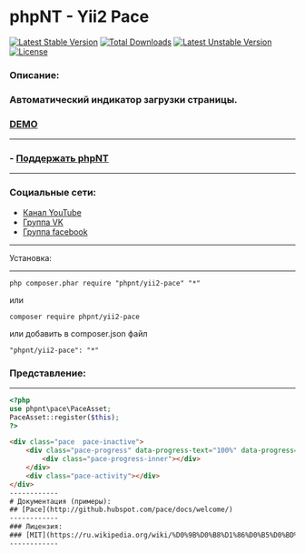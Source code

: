 phpNT - Yii2 Pace
================================
[![Latest Stable Version](https://poser.pugx.org/phpnt/yii2-pace/v/stable)](https://packagist.org/packages/phpnt/yii2-pace) [![Total Downloads](https://poser.pugx.org/phpnt/yii2-pace/downloads)](https://packagist.org/packages/phpnt/yii2-pace) [![Latest Unstable Version](https://poser.pugx.org/phpnt/yii2-pace/v/unstable)](https://packagist.org/packages/phpnt/yii2-pace) [![License](https://poser.pugx.org/phpnt/yii2-pace/license)](https://packagist.org/packages/phpnt/yii2-pace)
### Описание:
### Автоматический индикатор загрузки страницы.
### [DEMO](http://phpnt.com/widget/pace)

------------
### - [Поддержать phpNT](http://phpnt.com/donate/index)
------------

### Социальные сети:
 - [Канал YouTube](https://www.youtube.com/c/phpnt)
 - [Группа VK](https://vk.com/phpnt)
 - [Группа facebook](https://www.facebook.com/Phpnt-595851240515413/)

------------

Установка:

------------

```
php composer.phar require "phpnt/yii2-pace" "*"
```
или

```
composer require phpnt/yii2-pace
```

или добавить в composer.json файл

```
"phpnt/yii2-pace": "*"
```

### Представление:
------------
```php
<?php
use phpnt\pace\PaceAsset;
PaceAsset::register($this);
?>
```
```html
<div class="pace  pace-inactive">
    <div class="pace-progress" data-progress-text="100%" data-progress="99">
        <div class="pace-progress-inner"></div>
    </div>
    <div class="pace-activity"></div>
</div>
------------
# Документация (примеры):
## [Pace](http://github.hubspot.com/pace/docs/welcome/)
------------
### Лицензия:
### [MIT](https://ru.wikipedia.org/wiki/%D0%9B%D0%B8%D1%86%D0%B5%D0%BD%D0%B7%D0%B8%D1%8F_MIT)
------------
